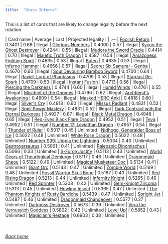 ```yaml
---
title:  "Disco Inferno"
---
```


This is a list of cards that are likely to change legality before the next rotation.

| Card name | Average | Last | Projected legality |
| :-- |
[Foolish Return](https://db.ygoprodeck.com/card/?search=Foolish%20Return) | 0.3401 | 0.68 | Illegal |
[Glorious Numbers](https://db.ygoprodeck.com/card/?search=Glorious%20Numbers) | 0.4000 | 0.57 | Illegal |
[Kycoo the Ghost Destroyer](https://db.ygoprodeck.com/card/?search=Kycoo%20the%20Ghost%20Destroyer) | 0.4244 | 0.55 | Illegal |
[Mudora the Sword Oracle](https://db.ygoprodeck.com/card/?search=Mudora%20the%20Sword%20Oracle) | 0.4414 | 0.70 | Illegal |
[Malefic Truth Dragon](https://db.ygoprodeck.com/card/?search=Malefic%20Truth%20Dragon) | 0.4587 | 0.54 | Illegal |
[Amazoness Fighting Spirit](https://db.ygoprodeck.com/card/?search=Amazoness%20Fighting%20Spirit) | 0.4635 | 0.53 | Illegal |
[Buten](https://db.ygoprodeck.com/card/?search=Buten) | 0.4635 | 0.53 | Illegal |
[Inferno Hammer](https://db.ygoprodeck.com/card/?search=Inferno%20Hammer) | 0.4666 | 0.57 | Illegal |
[Secret Six Samurai - Genba](https://db.ygoprodeck.com/card/?search=Secret%20Six%20Samurai%20-%20Genba) | 0.4670 | 0.60 | Illegal |
[Soul Devouring Bamboo Sword](https://db.ygoprodeck.com/card/?search=Soul%20Devouring%20Bamboo%20Sword) | 0.4700 | 0.64 | Illegal |
[Raviel, Lord of Phantasms](https://db.ygoprodeck.com/card/?search=Raviel,%20Lord%20of%20Phantasms) | 0.4709 | 0.53 | Illegal |
[Stardust Re-Spark](https://db.ygoprodeck.com/card/?search=Stardust%20Re-Spark) | 0.4709 | 0.53 | Illegal |
[Instant Fusion](https://db.ygoprodeck.com/card/?search=Instant%20Fusion) | 0.4713 | 0.56 | Illegal |
[Piercing the Darkness](https://db.ygoprodeck.com/card/?search=Piercing%20the%20Darkness) | 0.4744 | 0.60 | Illegal |
[Humid Winds](https://db.ygoprodeck.com/card/?search=Humid%20Winds) | 0.4761 | 0.55 | Illegal |
[Mischief of the Gnomes](https://db.ygoprodeck.com/card/?search=Mischief%20of%20the%20Gnomes) | 0.4796 | 0.62 | Illegal |
[Archfiend's Awakening](https://db.ygoprodeck.com/card/?search=Archfiend's%20Awakening) | 0.4809 | 0.54 | Illegal |
[Masked HERO Anki](https://db.ygoprodeck.com/card/?search=Masked%20HERO%20Anki) | 0.4818 | 0.60 | Illegal |
[Silver's Cry](https://db.ygoprodeck.com/card/?search=Silver's%20Cry) | 0.4818 | 0.60 | Illegal |
[Missus Radiant](https://db.ygoprodeck.com/card/?search=Missus%20Radiant) | 0.4831 | 0.52 | Illegal |
[Spell Power Mastery](https://db.ygoprodeck.com/card/?search=Spell%20Power%20Mastery) | 0.4831 | 0.52 | Illegal |
[Dark Contract with the Eternal Darkness](https://db.ygoprodeck.com/card/?search=Dark%20Contract%20with%20the%20Eternal%20Darkness) | 0.4927 | 0.67 | Illegal |
[Black Metal Dragon](https://db.ygoprodeck.com/card/?search=Black%20Metal%20Dragon) | 0.4948 | 0.65 | Illegal |
[Red-Eyes Black Flare Dragon](https://db.ygoprodeck.com/card/?search=Red-Eyes%20Black%20Flare%20Dragon) | 0.4952 | 0.51 | Illegal |
[Teva](https://db.ygoprodeck.com/card/?search=Teva) | 0.4952 | 0.51 | Illegal |
[Number 17: Leviathan Dragon](https://db.ygoprodeck.com/card/?search=Number%2017:%20Leviathan%20Dragon) | 0.4957 | 0.54 | Illegal |
[Thunder of Ruler](https://db.ygoprodeck.com/card/?search=Thunder%20of%20Ruler) | 0.5017 | 0.45 | Unlimited |
[Nidhogg, Generaider Boss of Ice](https://db.ygoprodeck.com/card/?search=Nidhogg,%20Generaider%20Boss%20of%20Ice) | 0.5022 | 0.48 | Unlimited |
[White Rose Dragon](https://db.ygoprodeck.com/card/?search=White%20Rose%20Dragon) | 0.5022 | 0.48 | Unlimited |
[Number S39: Utopia the Lightning](https://db.ygoprodeck.com/card/?search=Number%20S39:%20Utopia%20the%20Lightning) | 0.5034 | 0.40 | Unlimited |
[Destroyersaurus](https://db.ygoprodeck.com/card/?search=Destroyersaurus) | 0.5061 | 0.41 | Unlimited |
[Paleozoic Dinomischus](https://db.ygoprodeck.com/card/?search=Paleozoic%20Dinomischus) | 0.5066 | 0.33 | Unlimited |
[S-Force Justify](https://db.ygoprodeck.com/card/?search=S-Force%20Justify) | 0.5113 | 0.43 | Unlimited |
[World Gears of Theurlogical Demiurgy](https://db.ygoprodeck.com/card/?search=World%20Gears%20of%20Theurlogical%20Demiurgy) | 0.5117 | 0.46 | Unlimited |
[Dragonmaid Sheou](https://db.ygoprodeck.com/card/?search=Dragonmaid%20Sheou) | 0.5122 | 0.49 | Unlimited |
[Magical Musketeer Doc](https://db.ygoprodeck.com/card/?search=Magical%20Musketeer%20Doc) | 0.5134 | 0.41 | Unlimited |
[Giant Orc](https://db.ygoprodeck.com/card/?search=Giant%20Orc) | 0.5143 | 0.47 | Unlimited |
[Zombie World](https://db.ygoprodeck.com/card/?search=Zombie%20World) | 0.5169 | 0.48 | Unlimited |
[Fossil Warrior Skull Bone](https://db.ygoprodeck.com/card/?search=Fossil%20Warrior%20Skull%20Bone) | 0.5187 | 0.43 | Unlimited |
[Red Rising Dragon](https://db.ygoprodeck.com/card/?search=Red%20Rising%20Dragon) | 0.5213 | 0.44 | Unlimited |
[Infernity Knight](https://db.ygoprodeck.com/card/?search=Infernity%20Knight) | 0.5265 | 0.46 | Unlimited |
[Red Sprinter](https://db.ygoprodeck.com/card/?search=Red%20Sprinter) | 0.5308 | 0.42 | Unlimited |
[Gem-Knight Zirconia](https://db.ygoprodeck.com/card/?search=Gem-Knight%20Zirconia) | 0.5313 | 0.45 | Unlimited |
[Howling Insect](https://db.ygoprodeck.com/card/?search=Howling%20Insect) | 0.5365 | 0.47 | Unlimited |
[The Phantom Knights of Rusty Bardiche](https://db.ygoprodeck.com/card/?search=The%20Phantom%20Knights%20of%20Rusty%20Bardiche) | 0.5439 | 0.47 | Unlimited |
[Spright Jet](https://db.ygoprodeck.com/card/?search=Spright%20Jet) | 0.5487 | 0.46 | Unlimited |
[Dragonmaid Changeover](https://db.ygoprodeck.com/card/?search=Dragonmaid%20Changeover) | 0.5577 | 0.27 | Unlimited |
[Darkness Destroyer](https://db.ygoprodeck.com/card/?search=Darkness%20Destroyer) | 0.5673 | 0.39 | Unlimited |
[Vera the Vernusylph Goddess](https://db.ygoprodeck.com/card/?search=Vera%20the%20Vernusylph%20Goddess) | 0.5802 | 0.42 | Unlimited |
[Level Up!](https://db.ygoprodeck.com/card/?search=Level%20Up!) | 0.5852 | 0.43 | Unlimited |
[Magician's Restage](https://db.ygoprodeck.com/card/?search=Magician's%20Restage) | 0.6903 | 0.38 | Unlimited |

<br>

###### [Back home](index)
